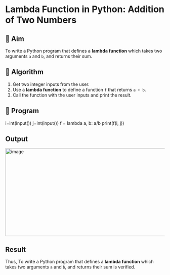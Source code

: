 # Lambda Function in Python: Addition of Two Numbers

## 🎯 Aim
To write a Python program that defines a **lambda function** which takes two arguments `a` and `b`, and returns their sum.

## 🧠 Algorithm
1. Get two integer inputs from the user.
2. Use a **lambda function** to define a function `f` that returns `a + b`.
3. Call the function with the user inputs and print the result.

## 🧾 Program
i=int(input()) 
j=int(input()) 
f = lambda a, b: a/b 
print(f(i, j))

## Output
<img width="1229" height="278" alt="image" src="https://github.com/user-attachments/assets/aad92b7c-9e11-44e8-a362-2f5d1850e9a5" />

## Result
Thus, To write a Python program that defines a **lambda function** which takes two arguments `a` and `b`, and returns their sum is verified. 
